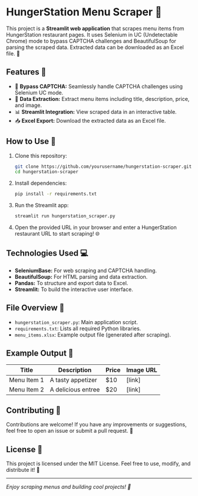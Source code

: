 # HungerStation Menu Scraper 🚀

This project is a **Streamlit web application** that scrapes menu items from HungerStation restaurant pages. It uses Selenium in UC (Undetectable Chrome) mode to bypass CAPTCHA challenges and BeautifulSoup for parsing the scraped data. Extracted data can be downloaded as an Excel file. 🎉

## Features 🌟

- 🚀 **Bypass CAPTCHA:** Seamlessly handle CAPTCHA challenges using Selenium UC mode.
- 📝 **Data Extraction:** Extract menu items including title, description, price, and image.
- 📊 **Streamlit Integration:** View scraped data in an interactive table.
- 📥 **Excel Export:** Download the extracted data as an Excel file.

## How to Use 📖

1. Clone this repository:
   ```bash
   git clone https://github.com/yourusername/hungerstation-scraper.git
   cd hungerstation-scraper
   ```

2. Install dependencies:
   ```bash
   pip install -r requirements.txt
   ```

3. Run the Streamlit app:
   ```bash
   streamlit run hungerstation_scraper.py
   ```

4. Open the provided URL in your browser and enter a HungerStation restaurant URL to start scraping! 🌐

## Technologies Used 💻

- **SeleniumBase:** For web scraping and CAPTCHA handling.
- **BeautifulSoup:** For HTML parsing and data extraction.
- **Pandas:** To structure and export data to Excel.
- **Streamlit:** To build the interactive user interface.

## File Overview 📂

- `hungerstation_scraper.py`: Main application script.
- `requirements.txt`: Lists all required Python libraries.
- `menu_items.xlsx`: Example output file (generated after scraping).

## Example Output 🎯

| Title        | Description        | Price | Image URL |
|--------------|--------------------|-------|-----------|
| Menu Item 1  | A tasty appetizer  | $10   | [link]    |
| Menu Item 2  | A delicious entree | $20   | [link]    |

## Contributing 🤝

Contributions are welcome! If you have any improvements or suggestions, feel free to open an issue or submit a pull request. 🌟

## License 📜

This project is licensed under the MIT License. Feel free to use, modify, and distribute it! 👐

---

_Enjoy scraping menus and building cool projects! 🚀_

